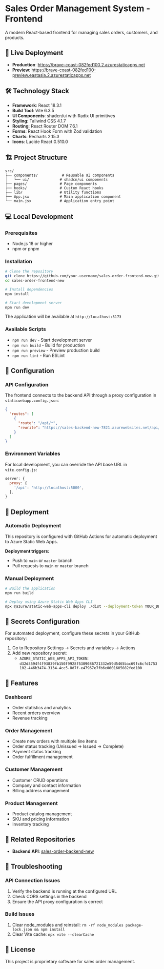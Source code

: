# Sales Order Management System - Frontend

A modern React-based frontend for managing sales orders, customers, and products.

## 🚀 Live Deployment

- **Production**: https://brave-coast-082fed100.2.azurestaticapps.net
- **Preview**: https://brave-coast-082fed100-preview.eastasia.2.azurestaticapps.net

## 🛠️ Technology Stack

- **Framework**: React 18.3.1
- **Build Tool**: Vite 6.3.5
- **UI Components**: shadcn/ui with Radix UI primitives
- **Styling**: Tailwind CSS 4.1.7
- **Routing**: React Router DOM 7.6.1
- **Forms**: React Hook Form with Zod validation
- **Charts**: Recharts 2.15.3
- **Icons**: Lucide React 0.510.0

## 🏗️ Project Structure

```
src/
├── components/           # Reusable UI components
│   └── ui/              # shadcn/ui components
├── pages/               # Page components
├── hooks/               # Custom React hooks
├── lib/                 # Utility functions
├── App.jsx              # Main application component
└── main.jsx             # Application entry point
```

## 💻 Local Development

### Prerequisites
- Node.js 18 or higher
- npm or pnpm

### Installation

```bash
# Clone the repository
git clone https://github.com/your-username/sales-order-frontend-new.git
cd sales-order-frontend-new

# Install dependencies
npm install

# Start development server
npm run dev
```

The application will be available at `http://localhost:5173`

### Available Scripts

- `npm run dev` - Start development server
- `npm run build` - Build for production
- `npm run preview` - Preview production build
- `npm run lint` - Run ESLint

## 🔧 Configuration

### API Configuration
The frontend connects to the backend API through a proxy configuration in `staticwebapp.config.json`:

```json
{
  "routes": [
    {
      "route": "/api/*",
      "rewrite": "https://sales-backend-new-7821.azurewebsites.net/api/*"
    }
  ]
}
```

### Environment Variables
For local development, you can override the API base URL in `vite.config.js`:

```javascript
server: {
  proxy: {
    '/api': 'http://localhost:5000',
  },
}
```

## 🚀 Deployment

### Automatic Deployment
This repository is configured with GitHub Actions for automatic deployment to Azure Static Web Apps.

**Deployment triggers:**
- Push to `main` or `master` branch
- Pull requests to `main` or `master` branch

### Manual Deployment

```bash
# Build the application
npm run build

# Deploy using Azure Static Web Apps CLI
npx @azure/static-web-apps-cli deploy ./dist --deployment-token YOUR_DEPLOYMENT_TOKEN
```

## 🔐 Secrets Configuration

For automated deployment, configure these secrets in your GitHub repository:

1. Go to Repository Settings → Secrets and variables → Actions
2. Add new repository secret:
   - `AZURE_STATIC_WEB_APPS_API_TOKEN`: `d32d3594f4f93839fb150f9928f5309086721332e59d5465bac69fc6cfd1753102-446b3474-3134-4cc5-8d7f-e47967e7fb6e0001605082fed100`

## 📱 Features

### Dashboard
- Order statistics and analytics
- Recent orders overview
- Revenue tracking

### Order Management
- Create new orders with multiple line items
- Order status tracking (Unissued → Issued → Complete)
- Payment status tracking
- Order fulfillment management

### Customer Management
- Customer CRUD operations
- Company and contact information
- Billing address management

### Product Management
- Product catalog management
- SKU and pricing information
- Inventory tracking

## 🔗 Related Repositories

- **Backend API**: [sales-order-backend-new](https://github.com/your-username/sales-order-backend-new)

## 🐛 Troubleshooting

### API Connection Issues
1. Verify the backend is running at the configured URL
2. Check CORS settings in the backend
3. Ensure the API proxy configuration is correct

### Build Issues
1. Clear node_modules and reinstall: `rm -rf node_modules package-lock.json && npm install`
2. Clear Vite cache: `npx vite --clearCache`

## 📄 License

This project is proprietary software for sales order management.
